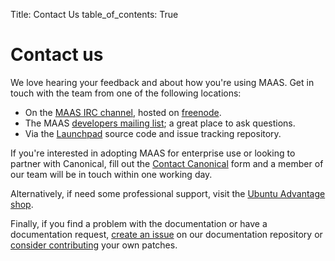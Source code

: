 Title: Contact Us
table_of_contents: True

# Contact us

We love hearing your feedback and about how you're using MAAS. Get in touch
with the team from one of the following locations:

- On the [MAAS IRC channel][irc-freenode], hosted on [freenode][freenode].
- The MAAS [developers mailing list][mailing-list]; a great place to ask
  questions.
- Via the [Launchpad][maas-launchpad] source code and issue tracking repository.

If you're interested in adopting MAAS for enterprise use or looking to partner
with Canonical, fill out the [Contact Canonical][contact-canonical] form and a
member of our team will be in touch within one working day.

Alternatively, if need some professional support, visit the
[Ubuntu Advantage shop][ua].

Finally, if you find a problem with the documentation or have a documentation
request, [create an issue][doc-issue] on our documentation repository or
[consider contributing][contributing] your own patches.


<!-- LINKS -->

[ua]: https://buy.ubuntu.com/
[contact-canonical]: https://maas.io/contact-us
[irc-freenode]: http://webchat.freenode.net/?channels=maas 
[freenode]: https://freenode.net/
[mailing-list]: https://lists.ubuntu.com/mailman/listinfo/maas-devel
[maas-launchpad]: https://launchpad.net/maas
[doc-issue]: https://github.com/CanonicalLtd/maas-docs/issues/new
[contributing]: contributing-writing.md
